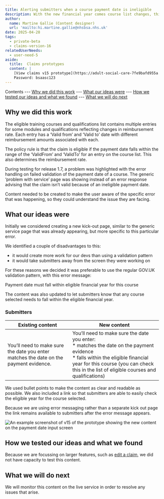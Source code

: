 ```yaml
---
title: Alerting submitters when a course payment date is ineligible
description: With the new financial year comes course list changes, this means depending on when organisations paid for training it may not be eligible for funding. 
author:
  name: Martine Gallie (Content designer)
  url: 'mailto:hi.martine.gallie@nhsbsa.nhs.uk'
date: 2025-04-28
tags:
  - private-beta
  - claims-version-16
relatedUserNeeds:
  - user-need-5
aside:
  title:  Claims prototypes
  content: |
    [View claims v15 prototype](https://adult-social-care-7fe9bafd955a.herokuapp.com/claims/v15/) 
    Password: bsaasc123
---
```


Contents
--- [Why we did this work](#why-we-did-this-work)
--- [What our ideas were](#what-our-ideas-were)
--- [How we tested our ideas and what we found](#how-we-tested-our-ideas-and-what-we-found)
--- [What we will do next](#what-we-will-do-next)

## Why we did this work

The eligible training courses and qualifications list contains multiple entries for some modules and qualifications reflecting changes in reimbursement rate. Each entry has a ‘Valid from’ and ‘Valid to’ date with different reimbursement amounts associated with each. 

The policy rule is that the claim is eligible if the payment date falls within the range of the ‘ValidFrom’ and ‘ValidTo’ for an entry on the course list. This also determines the reimbursement rate. 

During testing for release 1.7, a problem was highlighted with the error handling on failed validation of the payment date of a course. The generic ‘problem with service’ page was showing instead of an error response advising that the claim isn’t valid because of an ineligible payment date.

Content needed to be created to make the user aware of the specific error that was happening, so they could understand the issue they are facing.

## What our ideas were
Initially we considered creating a new kick-out page, similar to the generic service page that was already appearing, but more specific to this particular error.

We identified a couple of disadvantages to this:
- it would create more work for our devs than using a validation pattern
- it would take submitters away from the screen they were working on

For these reasons we decided it was preferable to use the regular GOV.UK validation pattern, with this error message:

Payment date must fall within eligible financial year for this course

The content was also updated to let submitters know that any course selected needs to fall within the eligible financial year.


### Submitters
| Existing content  | New content  |
| ----------- | ----------- |
| You’ll need to make sure the date you enter matches the date on the payment evidence.  | You’ll need to make sure the date you enter: <br>* matches the date on the payment evidence <br>* falls within the eligible financial year for this course (you can check this in the list of eligible courses and qualifications) |

We used bullet points to make the content as clear and readable as possible. We also included a link so that submitters are able to easily check the eligible year for the course selected.

Because we are using error messaging rather than a separate kick out page the link remains available to submitters after the error message appears. 

![An example screenshot of v15 of the prototype showing the new content on the payment date input screen](payment-date-error.png "The new content on the payment date input screen")

## How we tested our ideas and what we found

Because we are focussing on larger features, such as [edit a claim](../edit-a-claim), we did not have capacity to test this content.

## What we will do next

We will monitor this content on the live service in order to resolve any issues that arise.

